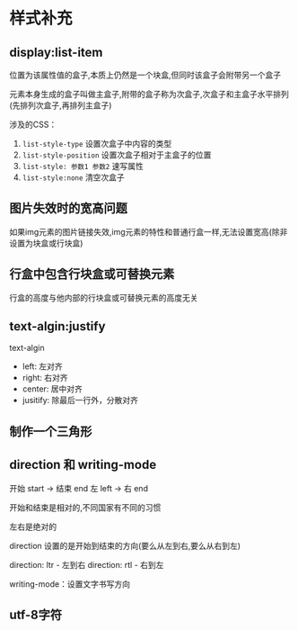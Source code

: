 # 样式补充

## display:list-item

位置为该属性值的盒子,本质上仍然是一个块盒,但同时该盒子会附带另一个盒子

元素本身生成的盒子叫做主盒子,附带的盒子称为次盒子,次盒子和主盒子水平排列(先排列次盒子,再排列主盒子)

涉及的CSS：

1. ```list-style-type``` 设置次盒子中内容的类型
2. ```list-style-position```  设置次盒子相对于主盒子的位置
3. ```list-style: 参数1 参数2``` 速写属性
4. ```list-style:none``` 清空次盒子

## 图片失效时的宽高问题

如果img元素的图片链接失效,img元素的特性和普通行盒一样,无法设置宽高(除非设置为块盒或行块盒)

## 行盒中包含行块盒或可替换元素

行盒的高度与他内部的行块盒或可替换元素的高度无关

## text-algin:justify

text-algin

- left: 左对齐
- right: 右对齐
- center: 居中对齐
- jusitify: 除最后一行外，分散对齐


## 制作一个三角形

## direction 和 writing-mode

开始 start -> 结束 end
左 left -> 右 end 

开始和结束是相对的,不同国家有不同的习惯

左右是绝对的

direction 设置的是开始到结束的方向(要么从左到右,要么从右到左)

direction: ltr - 左到右
direction: rtl - 右到左
 
writing-mode：设置文字书写方向

## utf-8字符

